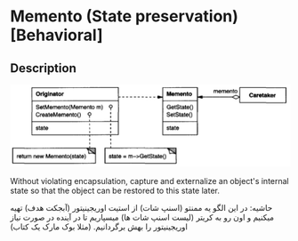 # Memento (State preservation) [Behavioral]

## Description

![](memento/image1.jpg)

Without violating encapsulation, capture and externalize an object's internal state so that the object can be restored to this state later.

<span dir="rtl">حاشیه: در این الگو یه ممنتو (اسنپ شات) از استیت اوریجینیتور (آبجکت هدف) تهیه میکنیم و اون رو به کریتر (لیست اسنپ شات ها) میسپاریم تا در آینده در صورت نیاز اوریجینیتور را بهش برگردانیم. (مثلا بوک مارک یک کتاب)</span>
